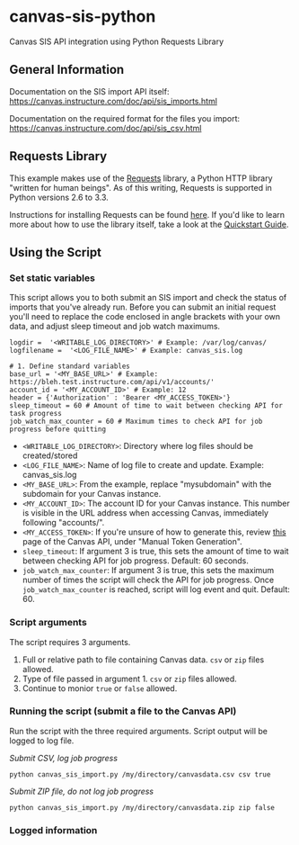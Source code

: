 # canvas-sis-python
Canvas SIS API integration using Python Requests Library

## General Information

Documentation on the SIS import API itself: <https://canvas.instructure.com/doc/api/sis_imports.html>

Documentation on the required format for the files you import: <https://canvas.instructure.com/doc/api/sis_csv.html>

## Requests Library

This example makes use of the [Requests](http://docs.python-requests.org/) library, a Python HTTP library "written for human beings". As of this writing, Requests is supported in Python versions 2.6 to 3.3. 

Instructions for installing Requests can be found [here](http://docs.python-requests.org/en/latest/user/install/). If you'd like to learn more about how to use the library itself, take a look at the [Quickstart Guide](http://docs.python-requests.org/en/latest/user/quickstart/).

## Using the Script

### Set static variables
This script allows you to both submit an SIS import and check the status of imports that you've already run. Before you can submit an initial request you'll need to replace the code enclosed in angle brackets with your own data, and adjust sleep timeout and job watch maximums.

    logdir =  '<WRITABLE_LOG_DIRECTORY>' # Example: /var/log/canvas/
    logfilename =  '<LOG_FILE_NAME>' # Example: canvas_sis.log
    
    # 1. Define standard variables
    base_url = '<MY_BASE_URL>' # Example: https://bleh.test.instructure.com/api/v1/accounts/'
    account_id = '<MY_ACCOUNT_ID>' # Example: 12
    header = {'Authorization' : 'Bearer <MY_ACCESS_TOKEN>'}
    sleep_timeout = 60 # Amount of time to wait between checking API for task progress
    job_watch_max_counter = 60 # Maximum times to check API for job progress before quitting

* `<WRITABLE_LOG_DIRECTORY>`: Directory where log files should be created/stored
* `<LOG_FILE_NAME>`: Name of log file to create and update. Example: canvas_sis.log
* `<MY_BASE_URL>`: From the example, replace "mysubdomain" with the subdomain for your Canvas instance.
* `<MY_ACCOUNT_ID>`: The account ID for your Canvas instance. This number is visible in the URL address when accessing Canvas, immediately following "accounts/".
* `<MY_ACCESS_TOKEN>`: If you're unsure of how to generate this, review [this](https://canvas.instructure.com/doc/api/file.oauth.html) page of the Canvas API, under "Manual Token Generation".
* `sleep_timeout`: If argument 3 is true, this sets the amount of time to wait between checking API for job progress. Default: 60 seconds.
* `job_watch_max_counter`: If argument 3 is true, this sets the maximum number of times the script will check the API for job progress. Once `job_watch_max_counter` is reached, script will log event and quit. Default: 60.

### Script arguments
The script requires 3 arguments. 

1. Full or relative path to file containing Canvas data. `csv` or `zip` files allowed.
2. Type of file passed in argument 1. `csv` or `zip` files allowed.
3. Continue to monior `true` or `false` allowed. 

### Running the script (submit a file to the Canvas API)
Run the script with the three required arguments. Script output will be logged to log file.

*Submit CSV, log job progress*

`python canvas_sis_import.py /my/directory/canvasdata.csv csv true`

*Submit ZIP file, do not log job progress*

`python canvas_sis_import.py /my/directory/canvasdata.zip zip false`

### Logged information









